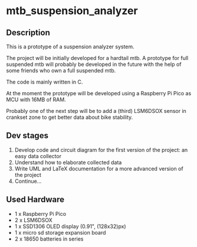 # mtb_suspension_analyzer

## Description

This is a prototype of a suspension analyzer system.

The project will be initially developed for a hardtail mtb. A prototype for full suspended mtb will probably be developed in the future with the help of some friends who own a full suspended mtb.

The code is mainly written in C. 

At the moment the prototype will be developed using a Raspberry Pi Pico as MCU with 16MB of RAM.

Probably one of the next step will be to add a (third) LSM6DSOX sensor in crankset zone to get better data about bike stability.

## Dev stages

1. Develop code and circuit diagram for the first version of the project: an easy data collector
2. Understand how to elaborate collected data
3. Write UML and LaTeX documentation for a more advanced version of the project
4. Continue...

## Used Hardware

- 1 x Raspberry Pi Pico
- 2 x LSM6DSOX
- 1 x SSD1306 OLED display (0.91", (128x32)px)
- 1 x micro sd storage expansion board
- 2 x 18650 batteries in series
